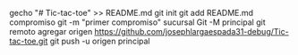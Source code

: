 
gecho "# Tic-tac-toe" >> README.md
git init
git add README.md
compromiso git -m "primer compromiso"
sucursal Git -M principal
git remoto agregar origen https://github.com/josephlargaespada31-debug/Tic-tac-toe.git
git push -u origen principal
